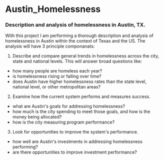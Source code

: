 # Austin_Homelessness
### Description and analysis of homelessness in Austin, TX. 
With this project I am performing a thorough description and analysis of homelessness in Austin within the context of Texas and the US. The analysis will have 3 principle componanats:

1) Describe and compare general trends in homelessness across the city, state and national levels. This will answer broad questions like:
- how many people are homeless each year?
- is homelessness rising or falling over time?
- does Austin have higher homelessness rates than the state level, national level, or other metropolitan areas?

2) Examine how the current system performs and measures success. 
- what are Austin's goals for addressing homelessness?
- how much is the city spending to meet those goals, and how is the money being allocated?
- how is the city measuring program performance?

3) Look for opportunities to improve the system's performance. 
- how well are Austin's investments in addressing homelessness performing?
- are there opportunities to improve investment performance?
